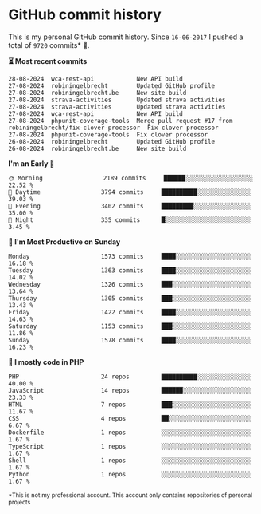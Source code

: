 # GitHub commit history
This is my personal GitHub commit history. Since <!--START_SECTION:first-commit-date-->`16-06-2017`<!--END_SECTION:first-commit-date--> I pushed a total of <!--START_SECTION:total-commit-count-->`9720`<!--END_SECTION:total-commit-count--> commits* 🎉.

<!--START_SECTION:most-recent-commits-->
**⏳ Most recent commits**
                                        
```text
28-08-2024  wca-rest-api            New API build
27-08-2024  robiningelbrecht        Updated GitHub profile
27-08-2024  robiningelbrecht.be     New site build
27-08-2024  strava-activities       Updated strava activities
27-08-2024  strava-activities       Updated strava activities
27-08-2024  wca-rest-api            New API build
27-08-2024  phpunit-coverage-tools  Merge pull request #17 from robiningelbrecht/fix-clover-processor  Fix clover processor
27-08-2024  phpunit-coverage-tools  Fix clover processor
26-08-2024  robiningelbrecht        Updated GitHub profile
26-08-2024  robiningelbrecht.be     New site build
```
<!--END_SECTION:most-recent-commits-->  

<!--START_SECTION:commits-per-day-time-->
**I&#039;m an Early 🐤**

```text
🌞 Morning                 2189 commits     ██████░░░░░░░░░░░░░░░░░░░   22.52 %
🌆 Daytime                 3794 commits     ██████████░░░░░░░░░░░░░░░   39.03 %
🌃 Evening                 3402 commits     █████████░░░░░░░░░░░░░░░░   35.00 %
🌙 Night                   335 commits      █░░░░░░░░░░░░░░░░░░░░░░░░   3.45 %
```
<!--END_SECTION:commits-per-day-time-->  

<!--START_SECTION:commits-per-weekday-->
**📅 I&#039;m Most Productive on Sunday**

```text
Monday                    1573 commits     ████░░░░░░░░░░░░░░░░░░░░░   16.18 %
Tuesday                   1363 commits     ████░░░░░░░░░░░░░░░░░░░░░   14.02 %
Wednesday                 1326 commits     ███░░░░░░░░░░░░░░░░░░░░░░   13.64 %
Thursday                  1305 commits     ███░░░░░░░░░░░░░░░░░░░░░░   13.43 %
Friday                    1422 commits     ████░░░░░░░░░░░░░░░░░░░░░   14.63 %
Saturday                  1153 commits     ███░░░░░░░░░░░░░░░░░░░░░░   11.86 %
Sunday                    1578 commits     ████░░░░░░░░░░░░░░░░░░░░░   16.23 %
```
<!--END_SECTION:commits-per-weekday-->  

<!--START_SECTION:repos-per-language-->
**💬 I mostly code in PHP**

```text
PHP                       24 repos         ██████████░░░░░░░░░░░░░░░   40.00 %
JavaScript                14 repos         ██████░░░░░░░░░░░░░░░░░░░   23.33 %
HTML                      7 repos          ███░░░░░░░░░░░░░░░░░░░░░░   11.67 %
CSS                       4 repos          ██░░░░░░░░░░░░░░░░░░░░░░░   6.67 %
Dockerfile                1 repos          ░░░░░░░░░░░░░░░░░░░░░░░░░   1.67 %
TypeScript                1 repos          ░░░░░░░░░░░░░░░░░░░░░░░░░   1.67 %
Shell                     1 repos          ░░░░░░░░░░░░░░░░░░░░░░░░░   1.67 %
Python                    1 repos          ░░░░░░░░░░░░░░░░░░░░░░░░░   1.67 %
```
<!--END_SECTION:repos-per-language-->  

<sub>*This is not my professional account. This account only contains repositories of personal projects</sub>
